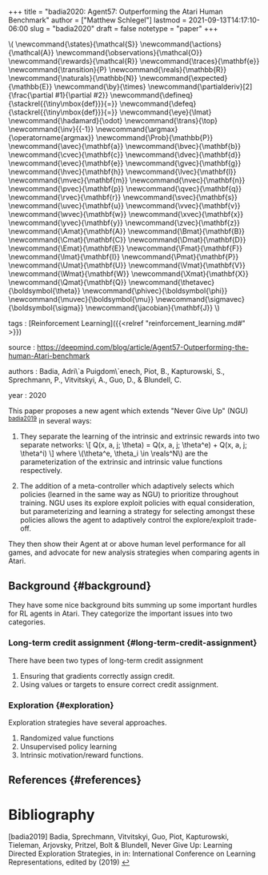 +++
title = "badia2020: Agent57: Outperforming the Atari Human Benchmark"
author = ["Matthew Schlegel"]
lastmod = 2021-09-13T14:17:10-06:00
slug = "badia2020"
draft = false
notetype = "paper"
+++

\\( \newcommand{\states}{\mathcal{S}}
\newcommand{\actions}{\mathcal{A}}
\newcommand{\observations}{\mathcal{O}}
\newcommand{\rewards}{\mathcal{R}}
\newcommand{\traces}{\mathbf{e}}
\newcommand{\transition}{P}
\newcommand{\reals}{\mathbb{R}}
\newcommand{\naturals}{\mathbb{N}}
\newcommand{\expected}{\mathbb{E}}
\newcommand{\by}{\times}
\newcommand{\partialderiv}[2]{\frac{\partial #1}{\partial #2}}
\newcommand{\defineq}{\stackrel{{\tiny\mbox{def}}}{=}}
\newcommand{\defeq}{\stackrel{{\tiny\mbox{def}}}{=}}
\newcommand{\eye}{\Imat}
\newcommand{\hadamard}{\odot}
\newcommand{\trans}{\top}
\newcommand{\inv}{{-1}}
\newcommand{\argmax}{\operatorname{argmax}}
\newcommand{\Prob}{\mathbb{P}}
\newcommand{\avec}{\mathbf{a}}
\newcommand{\bvec}{\mathbf{b}}
\newcommand{\cvec}{\mathbf{c}}
\newcommand{\dvec}{\mathbf{d}}
\newcommand{\evec}{\mathbf{e}}
\newcommand{\gvec}{\mathbf{g}}
\newcommand{\hvec}{\mathbf{h}}
\newcommand{\lvec}{\mathbf{l}}
\newcommand{\mvec}{\mathbf{m}}
\newcommand{\nvec}{\mathbf{n}}
\newcommand{\pvec}{\mathbf{p}}
\newcommand{\qvec}{\mathbf{q}}
\newcommand{\rvec}{\mathbf{r}}
\newcommand{\svec}{\mathbf{s}}
\newcommand{\uvec}{\mathbf{u}}
\newcommand{\vvec}{\mathbf{v}}
\newcommand{\wvec}{\mathbf{w}}
\newcommand{\xvec}{\mathbf{x}}
\newcommand{\yvec}{\mathbf{y}}
\newcommand{\zvec}{\mathbf{z}}
\newcommand{\Amat}{\mathbf{A}}
\newcommand{\Bmat}{\mathbf{B}}
\newcommand{\Cmat}{\mathbf{C}}
\newcommand{\Dmat}{\mathbf{D}}
\newcommand{\Emat}{\mathbf{E}}
\newcommand{\Fmat}{\mathbf{F}}
\newcommand{\Imat}{\mathbf{I}}
\newcommand{\Pmat}{\mathbf{P}}
\newcommand{\Umat}{\mathbf{U}}
\newcommand{\Vmat}{\mathbf{V}}
\newcommand{\Wmat}{\mathbf{W}}
\newcommand{\Xmat}{\mathbf{X}}
\newcommand{\Qmat}{\mathbf{Q}}
\newcommand{\thetavec}{\boldsymbol{\theta}}
\newcommand{\phivec}{\boldsymbol{\phi}}
\newcommand{\muvec}{\boldsymbol{\mu}}
\newcommand{\sigmavec}{\boldsymbol{\sigma}}
\newcommand{\jacobian}{\mathbf{J}}
\\)

tags
: [Reinforcement Learning]({{<relref "reinforcement_learning.md#" >}})

source
: <https://deepmind.com/blog/article/Agent57-Outperforming-the-human-Atari-benchmark>

authors
: Badia, Adri\\\`a Puigdom\\\`enech, Piot, B., Kapturowski, S., Sprechmann, P., Vitvitskyi, A., Guo, D., & Blundell, C.

year
: 2020

This paper proposes a new agent which extends "Never Give Up" (NGU) <sup id="384c8f08fa32faba0f6404c133e4bba6"><a href="#badia2019" title="Badia, Sprechmann, Vitvitskyi, Guo, Piot, Kapturowski, Tieleman, Arjovsky, Pritzel, Bolt \&amp; Blundell, Never {{Give Up}}: {{Learning Directed Exploration Strategies}}, in in: {International {{Conference}} on {{Learning Representations}}}, edited by (2019)">badia2019</a></sup> in several ways:

1.  They separate the learning of the intrinsic and extrinsic rewards into two separate networks:
    \\[
       Q(x, a, j; \theta) = Q(x, a, j; \theta^e) + Q(x, a, j; \theta^i)
       \\]
    where \\(\theta^e, \theta\_i \in \reals^N\\) are the parameterization of the extrinsic and intrinsic value functions respectively.

2.  The addition of a meta-controller which adaptively selects which policies (learned in the same way as NGU) to prioritize throughout training. NGU uses its explore exploit policies with equal consideration, but parameterizing and learning a strategy for selecting amongst these policies allows the agent to adaptively control the explore/exploit trade-off.

They then show their Agent at or above human level performance for all games, and advocate for new analysis strategies when comparing agents in Atari.


## Background {#background}

They have some nice background bits summing up some important hurdles for RL agents in Atari. They categorize the important issues into two categories.


### Long-term credit assignment {#long-term-credit-assignment}

There have been two types of long-term credit assignment

1.  Ensuring that gradients correctly assign credit.
2.  Using values or targets to ensure correct credit assignment.


### Exploration {#exploration}

Exploration strategies have several approaches.

1.  Randomized value functions
2.  Unsupervised policy learning
3.  Intrinsic motivation/reward functions.


## References {#references}


# Bibliography
<a id="badia2019"></a>[badia2019] Badia, Sprechmann, Vitvitskyi, Guo, Piot, Kapturowski, Tieleman, Arjovsky, Pritzel, Bolt & Blundell, Never Give Up: Learning Directed Exploration Strategies, in in: International Conference on Learning Representations, edited by (2019) [↩](#384c8f08fa32faba0f6404c133e4bba6)
